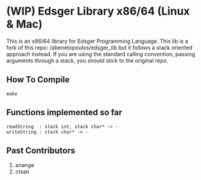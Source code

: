 # (WIP) Edsger Library x86/64 (Linux & Mac)

This is an x86/64 library for Edsger Programming Language. This lib is a fork of this
repo: /abenetopoulos/edsger\_lib but it follows a stack oriented approach instead. If
you are using the standard calling convention, passing arguments through a stack, you 
should stick to the original repo.

## How To Compile

    make

## Functions implemented so far

    readString  : stack int, stack char* -> -
    writeString : stack char* -> -

## Past Contributors

1. anange
2. ctsan
